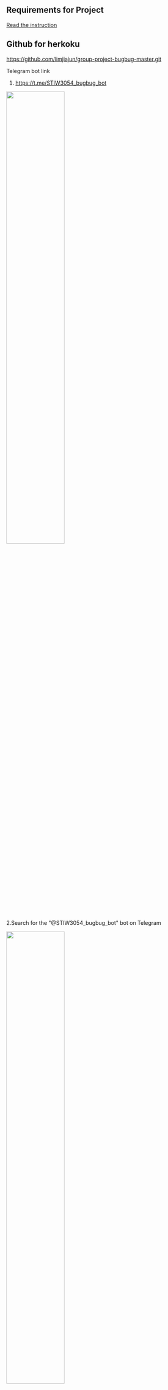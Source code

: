 ## Requirements for  Project
[Read the instruction](https://github.com/STIW3054-A221/class-activity-soc/blob/main/GroupProject.md)

## Github for herkoku
https://github.com/limjiajun/group-project-bugbug-master.git

Telegram bot link
1. https://t.me/STIW3054_bugbug_bot

<img src="https://user-images.githubusercontent.com/29892279/213844120-4caad9dc-7c72-40b0-848c-95aefa438e20.png" width=55% height=55% > </br>

2.Search for the "@STIW3054_bugbug_bot" bot on Telegram

<img src="https://user-images.githubusercontent.com/29892279/213844241-fb6264f8-1fdf-44d7-804e-9a791b486849.png" width=55% height=55% > </br>

## Activate a Heroku app  from a GitHub repository

<img src="https://user-images.githubusercontent.com/29892279/213843953-f76278a8-ee79-464f-9a10-c82617c59679.png" width=55% height=55% > </br>

| Matric Number    |Name           | Photo         | Phone Number    |
| :----:        |    :----:          |  :----: | :----:        |
| 281231      | Lim Jia Jun |      <img src="https://user-images.githubusercontent.com/29892279/201517012-34d0ac1f-c549-4afc-a8b8-3c3507301673.JPG" width=20% height=20%>| 011-28797556 |


## Title of your application
A  Meeting Room Booking Systam  (@STIW3054_bugbug_bot)

## Introduction
This Meeting Room Booking System is for the user who wants to book the meeting room for their purpose. For our system, we have already done 3 parts. 
 
The first is that the System Admin. For this, the system admin can use this system to approve the school admin and display the list of school admin that have already been approved to manage the room.
 
After that, the user can use our system to register them as school admin by providing their information. After that, the school admin can log in to the system. The school admin can manage the booking of meeting rooms, such as registering rooms, updating room information, and displaying a list of rooms.
 
Besides that, the user who wants to book the meeting rooms can use our system to book the room. The user needs to provide their information to register as a user. Then, they can use the PIN that is generated after registering. They can use the PIN to book the meeting room. They can also update the booking details or cancel the booking. The user can use the specific command to display the user list and the available room list.

## Flow Diagram of the requirements
![STIW3054_BugBug_Diagram-FlowChart drawio](https://user-images.githubusercontent.com/72723643/201614006-92bc369d-8d84-4b08-87ac-aabd1d1c7893.png)

## User manual for installing your application on Heroku Server
Reference this website:
1. It provides information on how to deploy a Java Telegram bot on a Heroku server.
 
 https://medium.com/@learntodevelop2020/deploy-java-telegram-bot-on-heroku-server-42bfcfc311d3
 
2.Heroku Deployment using Github



#### Step 1
Open your pom.xml file from your java bot project, after dependencies tag. Specify the exact path of your Main class.

    
      <plugin>
        <groupId>org.codehaus.mojo</groupId>
        <artifactId>appassembler-maven-plugin</artifactId>
        <version>1.1.1</version>
        <configuration>
          <assembleDirectory>target</assembleDirectory>
          <programs>
            <program>
              <mainClass>my.uum.App</mainClass>
              <name>workerBot</name>
            </program>
          </programs>
        </configuration>
        <executions>
          <execution>
            <phase>package</phase>
            <goals>
              <goal>assemble</goal>
            </goals>
          </execution>
        </executions>
      </plugin>

  
#### Step 2
In the main project path create a file called:

“Procfile” inside it.
Write down the code below in the Procfile.

worker: sh target/bin/workerBot 

##  HEROKU

#### Step 1
Login to the account

<img src="https://user-images.githubusercontent.com/29892279/213843462-e7528eb6-2e6b-4af1-b0ba-543d02c7e890.png" width=55% height=55% > </br>

#### Step 2
Click New dropdown on the top right 

<img src="https://user-images.githubusercontent.com/29892279/213843499-499bbb92-a048-457e-8fbf-a4d4465d002e.png"  width=55% height=55% > </br>



#### Step 3
Select Create New App
    
    - Enter App name 
    - Choose Region as United States 
    - Click create app button 
   
<img src="https://user-images.githubusercontent.com/29892279/213843525-b39291bc-52ed-4279-b7be-d7845eccea43.png"  width=55% height=55% > </br>


#### Step 4
Choose Deployment method in Deploy, select GitHub option.

    - Login to Github Account by entering the credential
    - Authorize it 
    
    
    
    
 <img src="https://user-images.githubusercontent.com/29892279/213843570-15ddb4c8-6e04-43e3-89a9-bcfd0fc1cf6d.png"  width=55% height=55% > </br>

#### Step 5
Enable the automatic and manual deploy function.<br>

 <img src="https://user-images.githubusercontent.com/29892279/213843604-262e9873-5b80-4c68-b7fe-b424d46de20d.png"  width=55% height=55% > </br>

#### DATABASE
ClearDB MySQL is a Heroku add-on that provides a MySQL database service for Heroku apps. To connect to a ClearDB MySQL database on Heroku using a local tool like HeidiSQL, you will need to follow these steps:

Install and open HeidiSQL on your local machine.
In the Heroku app's dashboard, navigate to the "Resources" tab and find the ClearDB MySQL add-on.
Click on the add-on to open its details page, which will have a "Settings" tab that shows the database's connection information.
In HeidiSQL, create a new session and enter the connection information from the ClearDB MySQL add-on's details page, including the hostname, port, username, and password.
Click "Open" to connect to the database.
Please keep in mind that you need to have a valid account on Heroku and the Heroku CLI tool installed in your machine. Also you need to have the ClearDB add-on attached to your Heroku app to be able to get the connection informations.


<img src="https://user-images.githubusercontent.com/29892279/213843707-b0eeb819-4294-4e3f-84fa-2376cd271474.png"  width=55% height=55% > </br>

<img src="https://user-images.githubusercontent.com/29892279/213843813-5c0097e6-0103-442c-8be3-9a40698dff10.png"  width=55% height=55% > </br>

<img src="https://user-images.githubusercontent.com/29892279/213843843-beb782b6-5c6f-45ef-92fb-c5a663ceab8a.png"  width=55% height=55% > </br>
<img src="https://user-images.githubusercontent.com/29892279/213843885-3e58f99b-20dc-421d-9ac8-5611718124bb.png"  width=55% height=55% > </br>




## User manual/guideline for testing the system
1. User can start using our telegram bot by searching the @STIW3054_bugbug_bot .
2. After the click into this bot, they can enter **/start** to start this system.
3. After **/start**, the system will prompt up a mesaage
> Hello! Welcome to Meeting Room Booking System! <br/><br/>
> What is your position ? 
> 1. /systemAdmin
> 2. /schooladmin
> 3. /user

that let user choose their role.<br/><br/>
**System Admin** <br/>
> Step 1: Users can choose their role as System Admin by entering **/systemAdmin**. 
>> After that, a message and available command will be display.
>
> Step 2: Login to the system
>> The users need to choose **/loginSystemAdmin** and enter their **staff_id** and **password** to login. So, that they can get for more commands.
>
> Step 3: **/approvedSchoolAdmin**
>> After the users login into the system, some commands will be display. The users can reply **/approvedSchoolAdmin** to approve the request of register School Admin. 
>> <br/><br/>After the users reply **/approvedSchoolAdmin**, the system will requst users to enter their specific PIN. 
>> <br/><br/>If the users give the correct PIN, the system will display a list of School Admin which status is "pending". The users will be request to enter the **staff_id** that they want to approve.
>
> Step 4: **/displaySchoolAdmin**
>> After the users succeful approve the school admin, so they can reply **/displaySchoolAdmin** to check the school admin that already approve.
>

<br/>**School Admin**

> Step 1: Users can choose their role as School Admin by entering **/schooladmin**. 
>> After that, a message listing available commands will be displayed.
>
> Step 2: Register as School Admin
>>  The user can choose **/registerAdmin** and enter their **staff_id**, **name**, **phonenumber**, **email**, **password** and **schoolId** to register as a School Admin.
>
> Step 3: Create New Room
>>  The user can choose **/createNewRoom** and enter the **RoomId**, **RoomDescription**, **RoomStatus**, **RoomType**, **MaximumCapacity** and **SchoolId** to insert a new room into the system.
>
> Step 4: Update Room
>>  The user can choose **/updateRoom** and enter the **RoomId** of the room they want to edit then edit the details of the room.
>
> Step 5: Display Room
>>  The user can choose **/displayRoom** to display details of all the rooms in the system

<br/>**User**

> Step 1: Room Selection and User Registration
>
>>When the user receives a booking message, they are presented with the option to select a room. Before they can make a selection, however, they must first register their details by using the command /registerUser. The system will prompt them to provide their personal information, such as ICNO, UserID, Name, Mobile_TelNo, and Email. Once the user submits their details, the system generates a unique pin for them to use to access the booking system and make a reservation.
>
> Step 2: Booking and Management
>
>> After the user has registered and received their pin, the system will display available rooms for selection. The user can then provide the purpose, date, and time for their booking, as well as check their booking information by using the command /checkingUser and entering their UserID. They can also update their booking information and booking by using the commands /updateInfo and /updateBooking respectively, and cancel their booking by using the command /cancelBooking and entering their UserID.
>
> Step 3: Additional Features
>
>> In addition to the aforementioned functionality, the user can also view a list of all users and their room and booking information by using the command /displayUserList. They can view available rooms by using the command /displayAvailableRooms, and check their PIN by using the command /checkingPin and entering their UserID.


**Command**
> System Admin<br/>
>> 👉/loginSystemAdmin
>> - Allows the system admin to login to his/her account.
>> 
>> 👉/approvedSchoolAdmin
>> - Allows the system admin to approve the request of the register school admin.
>> 
>> 👉/displaySchoolAdmin
>> - Allows the system admin to display the list of school admin that the status is "Approved".
>>
>
> School Admin<br/>
>> 👉/registerAdmin
>> - Allows the School admin to register to his/her account.
>> 
>> 👉/createNewRoom
>> - Allows the School admin to create a new room ny providing the details.
>> 
>> 👉/updateRoom
>> - Allows the School admin to update the details of existing room by entering the RoomID and continue with the details.
>>
>> 👉/displayRoom
>> - Allows the School admin to display the information of the room.
>
> <br/>User Rights<br/>
>> 👉/received
>> - Allows the user to receive a booking message and select a room
>>
>>👉/registerUser
>>  - Allows the user to provide their details for booking a meeting room
>>
>>👉/checkingUser
>>  - Allows the user to check their booking information by entering their UserID
>>  
>>👉/updateInfo
>>  - Allows the user to update their booking information by entering their Pin
>>  
>>👉/checkingPin
>>  - Allows the user to check their PIN by entering their UserID
>> 
>>👉/updateBooking
>> - Allows the user to update their booking by entering their UserID
>>
>>👉/cancelBooking
>> - Allows the user to cancel their booking by entering their UserID
>>
>>👉/displayUserList
>> - Displays a list of users and their room and booking information
>>
>>👉/displayAvailableRooms
>> - Allows the user to view available rooms by selecting
 
## Result/Output (Screenshot of the output)
**Introduction  ,  /start**

<img src="https://user-images.githubusercontent.com/73087963/213394042-8047584f-65b3-413a-8e3a-19a846ae2435.png" width=25% height=25% >  <img src="https://user-images.githubusercontent.com/73087963/213394054-1602e566-d92c-4ef5-be47-d055fdf0a8e8.png" width=25% height=25% >

**/systemAdmin**

<img src="https://user-images.githubusercontent.com/73087963/213394346-6079f513-7d73-4979-acfd-13c5ca32d099.png" width=25% height=25% >  <img src="https://user-images.githubusercontent.com/73087963/213394379-146cc510-771b-4995-abf8-ea2e81345fd3.png" width=25% height=25% >  <img src="https://user-images.githubusercontent.com/73087963/213394289-cdb8ddfb-caa4-44d1-b509-85641e07bcbb.png" width=25% height=25% >

**/schoolAdmin**

<img src="https://user-images.githubusercontent.com/96851943/213610258-54b26b5c-a8c2-4889-8713-27334f77a955.jpg" width=25% height=25% > <img src="https://user-images.githubusercontent.com/96851943/213610271-cb139065-9cac-4e0c-825b-1ae3baffefab.jpg" width=25% height=25% > <img src="https://user-images.githubusercontent.com/96851943/213610277-ae24f95f-88b9-445d-b001-8b5b262fde92.jpg" width=25% height=25% > <img src="https://user-images.githubusercontent.com/96851943/213610282-25064504-5afc-4484-aa17-e45acd3097be.jpg" width=25% height=25% > <img src="https://user-images.githubusercontent.com/96851943/213610288-03b4d394-b064-40cf-a0d2-fba09590fed6.jpg" width=25% height=25% > <img src="https://user-images.githubusercontent.com/96851943/213610246-ccbd7cc8-67c1-41cc-8a7b-5f599af7881b.jpg" width=25% height=25% > <img src="https://user-images.githubusercontent.com/96851943/213610254-162164e8-86c3-4e87-acd2-8fce1b255fe1.jpg" width=25% height=25% > 

<img src="https://user-images.githubusercontent.com/72723643/213436410-b6429241-2d53-45c0-be58-61e75bea4454.JPG" width=25% height=25% > <img src="https://user-images.githubusercontent.com/72723643/213436874-937cff87-2035-4d77-b10f-4fa25a518f35.JPG" width=25% height=25% >


**/user**

<img src="https://user-images.githubusercontent.com/73268400/213635946-8b8dd86b-5f80-46ae-9c4d-666a74d863c1.jpg" width=25% height=25% > </br>
<img src="https://user-images.githubusercontent.com/73268400/213636005-64aa0c7c-59b8-4004-a691-242589950976.jpg" width=25% height=25% > <img src="https://user-images.githubusercontent.com/73268400/213640803-dec46977-b2f8-40ba-ac9d-30d905561d3d.jpg" width=25% height=25% > <img src="https://user-images.githubusercontent.com/73268400/213640949-5695e20e-9dbc-4d7b-b798-f5f95889972c.jpg" width=25% height=25% >

User 


<img src="https://user-images.githubusercontent.com/29892279/213842486-b6228ee3-ef57-4d3b-8c20-b1ab5bb2a938.png" width=25% height=25% > <img src="https://user-images.githubusercontent.com/29892279/213842520-da602ea9-6051-4477-808c-17c7babb833b.png" width=25% height=25% > <img src="https://user-images.githubusercontent.com/29892279/213842604-825b3513-aebd-4eaa-9d5c-cbb0d7157646.png" width=25% height=25% >  <img src="https://user-images.githubusercontent.com/29892279/213842552-d041dbd1-9f70-4e0d-8e92-47e18ca32924.png" width=25% height=25% >   <img src="https://user-images.githubusercontent.com/29892279/213842556-09f432ae-9f71-464f-a9e8-7b3e41a63527.png" width=25% height=25% >   <img src="https://user-images.githubusercontent.com/29892279/213842611-46ed4c31-693a-4027-924a-6899044b6952.png" width=25% height=25% >  <img src="https://user-images.githubusercontent.com/29892279/213842569-aed8bedf-e6f5-4542-88dd-4b16d98c438c.png" width=25% height=25% >   <img src="https://user-images.githubusercontent.com/29892279/213842567-d632dfeb-7efd-4449-8449-903ac5dae8b6.png" width=25% height=25% >  <img src="https://user-images.githubusercontent.com/29892279/213842565-929960d1-e1a4-41f6-a6d7-b3055f296a56.png" width=25% height=25% >   <img src="https://user-images.githubusercontent.com/29892279/213842562-9e0f0544-6a06-4218-af4a-151e160f33ef.png" width=25% height=25% >  <img src="https://user-images.githubusercontent.com/29892279/213842560-04d93e2d-338a-4064-9be5-2ffc04bb8fc0.png" width=25% height=25% >  <img src="https://user-images.githubusercontent.com/29892279/213842558-6b37c73f-40d8-4b23-a9d0-a68d68b3a163.png" width=25% height=25% > <img src="https://user-images.githubusercontent.com/29892279/213842557-aeb7b419-0fa5-48fc-b148-324ae30cc520.png" width=25% height=25% > 






## Use Case Diagram!
<img src="https://user-images.githubusercontent.com/29892279/210562818-f341e8da-d170-4147-98ef-588aefd0a188.png" width=70% height=70% >

## UML Class Diagram
<img src="https://user-images.githubusercontent.com/73087963/213715606-7642a50b-0ac0-4f6b-b0d1-abe36b06222e.png" width=70% height=70% >

## Database Design
<img src="https://user-images.githubusercontent.com/29892279/211260314-e12d4668-c9a1-43d4-8ebc-1a9ddd310a32.png" width=70% height=70% >



## References (Not less than 20)
| Number | Reference                                                                                                                                                                                                                                                                                                             |
|:------:|:----------------------------------------------------------------------------------------------------------------------------------------------------------------------------------------------------------------------------------------------------------------------------------------------------------------------|
|   1.   | Bots: An introduction for developers. (n.d.). Telegram. Retrieved December 8, 2022, from https://core.telegram.org/bots |
|   2.   | Code Java. (2020, October 25). Java Connect to SQLite Database Example [Video]. YouTube. Retrieved December 8, 2022, from https://www.youtube.com/watch?v=293M9-QRZ0c |
|   3.   | Creating SQLite database in intellij. (2020, June 1). Stack Overflow. https://stackoverflow.com/questions/62139581/creating-sqlite-database-in-intellij |
|   4.   | Fizz. (2020, June 23). Configuration JDBC drive with intlij IDEA || No suitable driver found for jdbc [Video]. YouTube. Retrieved December 8, 2022, from https://www.youtube.com/watch?v=duHgwpYLKZE |
|   5.   | Hartman, J. (2022, November 5). Split() String Method in Java: How to Split String with Example. Guru99. https://www.guru99.com/how-to-split-a-string-in-java.html |
|   6.   | How do I split a string in Java? (2010, August 14). Stack Overflow. Retrieved December 14, 2022, from https://stackoverflow.com/questions/3481828/how-do-i-split-a-string-in-java |
|   7.   | How to connect to SQLite with IntelliJ Community Version? (2021, October 11). If Not Nil. Retrieved December 8, 2022, from https://ifnotnil.com/t/how-to-connect-to-sqlite-with-intellij-community-version/2107 |
|   8.   | how to get an input from user from telegram bot in java? (2021, June 11). Stack Overflow. https://stackoverflow.com/questions/67941871/how-to-get-an-input-from-user-from-telegram-bot-in-java |
|   9.   | Inserting a string in a SQLite database. (2017, December 21). Stack Overflow. https://stackoverflow.com/questions/47923369/inserting-a-string-in-a-sqlite-database |
|  10.   | Java SQLite Example - javatpoint. (n.d.). JavatPoint. Retrieved December 8, 2022, from https://www.javatpoint.com/java-sqlite |
|  11.   | Prof. Vanselow. (2019, October 12). IntelliJ Database Connection [Video]. YouTube. https://www.youtube.com/watch?v=XCVbQgy_y90 |
|  12.   | riz can. (2018, May 13). IntelliJ - Connecting to SQLite [Video]. YouTube. Retrieved December 8, 2022, from https://www.youtube.com/watch?v=w5BeDoOn_l8 |
|  13.   | SQL error or missing database (near “?”: syntax error). (2014, November 20). Stack Overflow. https://stackoverflow.com/questions/27041163/sql-error-or-missing-database-near-syntax-error |  14.   | SQLite INNER JOIN with Examples. (2022, April 3). SQLite Tutorial. https://www.sqlitetutorial.net/sqlite-inner-join/ |
|  15.   | SQLite Java: Deleting Data. (2022, August 28). SQLite Tutorial. https://www.sqlitetutorial.net/sqlite-java/delete/ |
|  16.   | SQLite Java: Select Data. (2022, August 28). SQLite Tutorial. https://www.sqlitetutorial.net/sqlite-java/select/ |
|  17.   | SQLite Java: Update Data. (2022, August 28). SQLite Tutorial. https://www.sqlitetutorial.net/sqlite-java/update/ |
|  18.   | SQLite JDBC. (2022, November 22). Mvnrepository. Retrieved December 8, 2022, from https://mvnrepository.com/artifact/org.xerial/sqlite-jdbc/3.40.0.0 |
|  19.   | Sqlite, UPDATE with JOINs with 3 tables. (2020, April 20). Stack Overflow. https://stackoverflow.com/questions/61316781/sqlite-update-with-joins-with-3-tables |
|  20.   | Telegram Bot API. (n.d.). https://core.telegram.org/bots/api |
|  21.   | Telegram Bot Platform. (2015, June 24). Telegram. https://telegram.org/blog/bot-revolution |
|  22.   | Zaur Hasanov. (2018, February 10). How to create Telegram Bot in Java [ Tutorial ] [Video]. YouTube. https://www.youtube.com/watch?v=xv-FYOizUSY |

## JavaDoc
https://github.com/STIW3054-A221/group-project-bugbug/blob/master/JavaDoc/index.html
https://limjiajun.github.io/JavaDocGP/my/uum/package-summary.html
